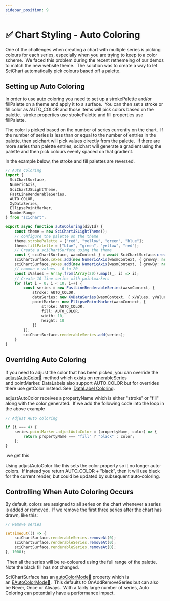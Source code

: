 ```yaml
---
sidebar_position: 9
---
```


# ✅ Chart Styling - Auto Coloring

One of the challenges when creating a chart with multiple series is picking colours for each series, especially when you are trying to keep to a color scheme.  We faced this problem during the recent rethemeing of our demos to match the new website theme.  The solution was to create a way to let SciChart automatically pick colours based off a palette.

<ChartFromSciChartDemo 
    src="https://demo.scichart.com/iframe/chart-websocket-bigdata-demo"
    title="Client/Server Websocket Data Streaming"
/>



Setting up Auto Coloring
------------------------

In order to use auto coloring you need to set up a strokePalette and/or fillPalette on a theme and apply it to a surface.  You can then set a stroke or fill color as AUTO\_COLOR and those items will pick colors based on the palette.  stroke properties use strokePalette and fill properties use fillPalette.  

The color is picked based on the number of series currently on the chart.  If the number of series is less than or equal to the number of entries in the palette, then scichart will pick values directly from the palette.  If there are more series than palette entries, scichart will generate a gradient using the palette and then pick colours evenly spaced on that gradient.

In the example below, the stroke and fill palettes are reversed.

```ts
// Auto coloring
import {
  SciChartSurface,
  NumericAxis,
  SciChartJSLightTheme,
  FastLineRenderableSeries,
  AUTO_COLOR,
  XyDataSeries,
  EllipsePointMarker,
  NumberRange
} from "scichart";

export async function autoColoring(divId) {
    const theme = new SciChartJSLightTheme();
    // configure the palette on the theme
    theme.strokePalette = ["red", "yellow", "green", "blue"];
    theme.fillPalette = ["blue", "green", "yellow", "red"];
    // Create a sciChartSurface using the theme
    const { sciChartSurface, wasmContext } = await SciChartSurface.create(divId,{ theme });
    sciChartSurface.xAxes.add(new NumericAxis(wasmContext, { growBy: new NumberRange(0.1, 0.1)}));
    sciChartSurface.yAxes.add(new NumericAxis(wasmContext, { growBy: new NumberRange(0.1, 0.1)}));
    // common x values - 0 to 20
    const xValues = Array.from(Array(20)).map((_, i) => i);
    // Create 10 line series with pointmarkers
    for (let i = 0; i < 10; i++) {
        const series = new FastLineRenderableSeries(wasmContext, {
            stroke: AUTO_COLOR,
            dataSeries: new XyDataSeries(wasmContext, { xValues, yValues: xValues.map(x => Math.sin(x/2) + i)}),
            pointMarker: new EllipsePointMarker(wasmContext, {
                stroke: AUTO_COLOR,
                fill: AUTO_COLOR,
                width: 10,
                height: 10
            })
        });
        sciChartSurface.renderableSeries.add(series);     
    }
}
```

<CenteredImageWrapper
    src="/images/AutoColoring.png"
/>

Overriding Auto Coloring
------------------------

If you need to adjust the color that has been picked, you can override the [adjustAutoColor:blue_book:](https://www.scichart.com/documentation/js/current/typedoc/classes/baserenderableseries.html#adjustautocolor) method which exists on renerableSeries and pointMarker. DataLabels also support AUTO\_COLOR but for overrides there use getColor instead. See  [DataLabel Coloring](/docs/2d-charts/chart-types/data-point-labels/data-label-coloring/index.md).

adjustAutoColor receives a propertyName which is either "stroke" or "fill" along with the color generated.  If we add the following code into the loop in the above example

```ts
// Adjust Auto coloring

if (i === 4) {
    series.pointMarker.adjustAutoColor = (propertyName, color) => {
        return propertyName === "fill" ? "black" : color;
    };
}
```

 we get this

<CenteredImageWrapper
    src="/images/AutoColorAdjust.png"
/>

Using adjustAutoColor like this sets the color property so it no longer auto-colors.  If instead you return AUTO\_COLOR + "black", then it will use black for the current render, but could be updated by subsequent auto-coloring. 

Controlling When Auto Coloring Occurs
-------------------------------------

By default, colors are assigned to all series on the chart whenever a series is added or removed.  If we remove the first three series after the chart has drawn, like this:

```ts
// Remove series

setTimeout(() => {
    sciChartSurface.renderableSeries.removeAt(0);
    sciChartSurface.renderableSeries.removeAt(0);
    sciChartSurface.renderableSeries.removeAt(0);
}, 1000);
```

 Then all the series will be re-coloured using the full range of the palette.  Note the black fill has not changed.

<CenteredImageWrapper
    src="/images/AutoColorRemove.png"
/>

SciChartSurface has an [autoColorMode:blue_book:](https://www.scichart.com/documentation/js/current/typedoc/classes/scichartsurface.html#autocolormode) property which is an [EAutoColorMode:blue_book:](https://www.scichart.com/documentation/js/current/typedoc/enums/eautocolormode.html).  This defaults to OnAddRemoveSeries but can also be Never, Once or Always.  With a fairly large number of series, Auto Coloring can potentially have a performance impact.